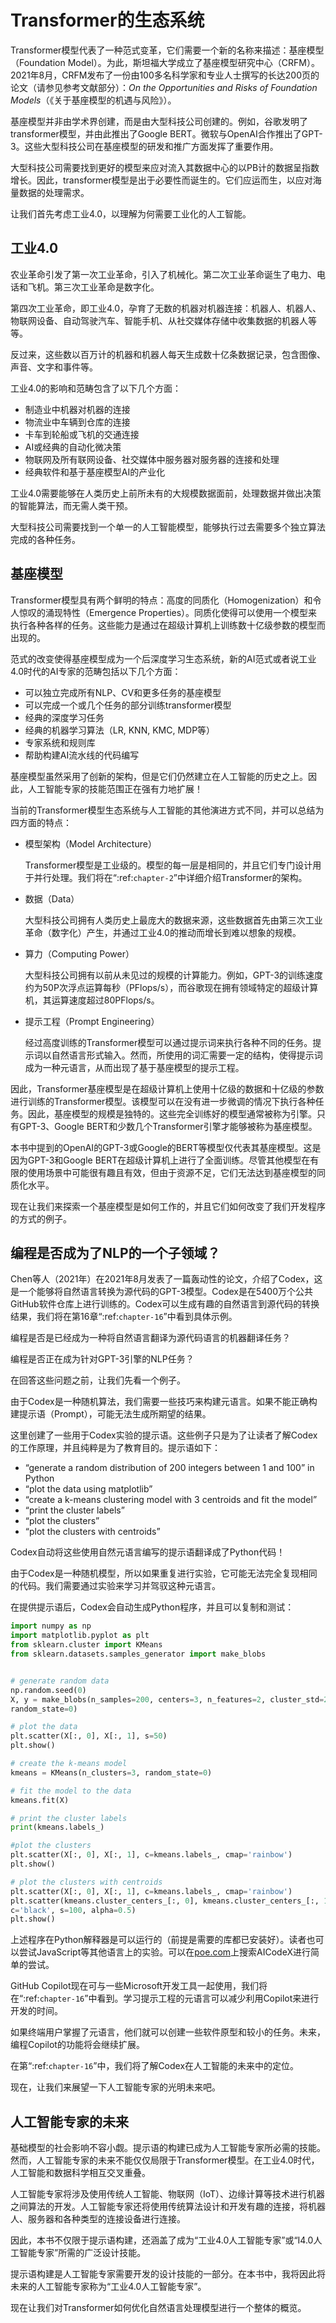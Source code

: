 # Transformer的生态系统

Transformer模型代表了一种范式变革，它们需要一个新的名称来描述：基座模型（Foundation Model）。为此，斯坦福大学成立了基座模型研究中心（CRFM）。2021年8月，CRFM发布了一份由100多名科学家和专业人士撰写的长达200页的论文（请参见参考文献部分）：*On the Opportunities and Risks of Foundation Models*（《关于基座模型的机遇与风险》）。

基座模型并非由学术界创建，而是由大型科技公司创建的。例如，谷歌发明了transformer模型，并由此推出了Google BERT。微软与OpenAI合作推出了GPT-3。这些大型科技公司在基座模型的研发和推广方面发挥了重要作用。

大型科技公司需要找到更好的模型来应对流入其数据中心的以PB计的数据呈指数增长。因此，transformer模型是出于必要性而诞生的。它们应运而生，以应对海量数据的处理需求。

让我们首先考虑工业4.0，以理解为何需要工业化的人工智能。

## 工业4.0

农业革命引发了第一次工业革命，引入了机械化。第二次工业革命诞生了电力、电话和飞机。第三次工业革命是数字化。

第四次工业革命，即工业4.0，孕育了无数的机器对机器连接：机器人、机器人、物联网设备、自动驾驶汽车、智能手机、从社交媒体存储中收集数据的机器人等等。

反过来，这些数以百万计的机器和机器人每天生成数十亿条数据记录，包含图像、声音、文字和事件等。

<!-- 图改文 -->
工业4.0的影响和范畴包含了以下几个方面：
- 制造业中机器对机器的连接
- 物流业中车辆到仓库的连接
- 卡车到轮船或飞机的交通连接
- AI或经典的自动化微决策
- 物联网及所有联网设备、社交媒体中服务器对服务器的连接和处理
- 经典软件和基于基座模型AI的产业化

工业4.0需要能够在人类历史上前所未有的大规模数据面前，处理数据并做出决策的智能算法，而无需人类干预。

大型科技公司需要找到一个单一的人工智能模型，能够执行过去需要多个独立算法完成的各种任务。

## 基座模型

Transformer模型具有两个鲜明的特点：高度的同质化（Homogenization）和令人惊叹的涌现特性（Emergence Properties）。同质化使得可以使用一个模型来执行各种各样的任务。这些能力是通过在超级计算机上训练数十亿级参数的模型而出现的。

<!-- 图改文 -->
范式的改变使得基座模型成为一个后深度学习生态系统，新的AI范式或者说工业4.0时代的AI专家的范畴包括以下几个方面：
- 可以独立完成所有NLP、CV和更多任务的基座模型
- 可以完成一个或几个任务的部分训练transformer模型
- 经典的深度学习任务
- 经典的机器学习算法（LR, KNN, KMC, MDP等）
- 专家系统和规则库
- 帮助构建AI流水线的代码编写

基座模型虽然采用了创新的架构，但是它们仍然建立在人工智能的历史之上。因此，人工智能专家的技能范围正在强有力地扩展！

当前的Transformer模型生态系统与人工智能的其他演进方式不同，并可以总结为四方面的特点：

- 模型架构（Model Architecture）

  Transformer模型是工业级的。模型的每一层是相同的，并且它们专门设计用于并行处理。我们将在“:ref:`chapter-2`”中详细介绍Transformer的架构。

- 数据（Data）

  大型科技公司拥有人类历史上最庞大的数据来源，这些数据首先由第三次工业革命（数字化）产生，并通过工业4.0的推动而增长到难以想象的规模。

- 算力（Computing Power）

  大型科技公司拥有以前从未见过的规模的计算能力。例如，GPT-3的训练速度约为50P次浮点运算每秒（PFlops/s），而谷歌现在拥有领域特定的超级计算机，其运算速度超过80PFlops/s。

- 提示工程（Prompt Engineering）

  经过高度训练的Transformer模型可以通过提示词来执行各种不同的任务。提示词以自然语言形式输入。然而，所使用的词汇需要一定的结构，使得提示词成为一种元语言，从而出现了基于基座模型的提示工程。

因此，Transformer基座模型是在超级计算机上使用十亿级的数据和十亿级的参数进行训练的Transformer模型。该模型可以在没有进一步微调的情况下执行各种任务。因此，基座模型的规模是独特的。这些完全训练好的模型通常被称为引擎。只有GPT-3、Google BERT和少数几个Transformer引擎才能够被称为基座模型。

本书中提到的OpenAI的GPT-3或Google的BERT等模型仅代表其基座模型。这是因为GPT-3和Google BERT在超级计算机上进行了全面训练。尽管其他模型在有限的使用场景中可能很有趣且有效，但由于资源不足，它们无法达到基座模型的同质化水平。

现在让我们来探索一个基座模型是如何工作的，并且它们如何改变了我们开发程序的方式的例子。

## 编程是否成为了NLP的一个子领域？

Chen等人（2021年）在2021年8月发表了一篇轰动性的论文，介绍了Codex，这是一个能够将自然语言转换为源代码的GPT-3模型。Codex是在5400万个公共GitHub软件仓库上进行训练的。Codex可以生成有趣的自然语言到源代码的转换结果，我们将在第16章“:ref:`chapter-16`”中看到具体示例。

编程是否是已经成为一种将自然语言翻译为源代码语言的机器翻译任务？

编程是否正在成为针对GPT-3引擎的NLP任务？

在回答这些问题之前，让我们先看一个例子。

由于Codex是一种随机算法，我们需要一些技巧来构建元语言。如果不能正确构建提示语（Prompt），可能无法生成所期望的结果。

这里创建了一些用于Codex实验的提示语。这些例子只是为了让读者了解Codex的工作原理，并且纯粹是为了教育目的。提示语如下：

- “generate a random distribution of 200 integers between 1 and 100” in Python
- “plot the data using matplotlib”
- “create a k-means clustering model with 3 centroids and fit the model”
- “print the cluster labels”
- “plot the clusters”
- “plot the clusters with centroids”

Codex自动将这些使用自然元语言编写的提示语翻译成了Python代码！

由于Codex是一种随机模型，所以如果重复进行实验，它可能无法完全复现相同的代码。我们需要通过实验来学习并驾驭这种元语言。

在提供提示语后，Codex会自动生成Python程序，并且可以复制和测试：

```python
import numpy as np
import matplotlib.pyplot as plt
from sklearn.cluster import KMeans
from sklearn.datasets.samples_generator import make_blobs


# generate random data
np.random.seed(0)
X, y = make_blobs(n_samples=200, centers=3, n_features=2, cluster_std=2,
random_state=0)

# plot the data
plt.scatter(X[:, 0], X[:, 1], s=50)
plt.show()

# create the k-means model
kmeans = KMeans(n_clusters=3, random_state=0)

# fit the model to the data
kmeans.fit(X)

# print the cluster labels
print(kmeans.labels_)

#plot the clusters
plt.scatter(X[:, 0], X[:, 1], c=kmeans.labels_, cmap='rainbow')
plt.show()

# plot the clusters with centroids
plt.scatter(X[:, 0], X[:, 1], c=kmeans.labels_, cmap='rainbow')
plt.scatter(kmeans.cluster_centers_[:, 0], kmeans.cluster_centers_[:, 1],
c='black', s=100, alpha=0.5)
plt.show()
```

上述程序在Python解释器是可以运行的（前提是需要的库都已安装好）。读者也可以尝试JavaScript等其他语言上的实验。可以在[poe.com](https://poe.com/AICodeX)上搜索AICodeX进行简单的尝试。

GitHub Copilot现在可与一些Microsoft开发工具一起使用，我们将在“:ref:`chapter-16`”中看到。学习提示工程的元语言可以减少利用Copilot来进行开发的时间。

如果终端用户掌握了元语言，他们就可以创建一些软件原型和较小的任务。未来，编程Copilot的功能将会继续扩展。

在第“:ref:`chapter-16`”中，我们将了解Codex在人工智能的未来中的定位。

现在，让我们来展望一下人工智能专家的光明未来吧。

## 人工智能专家的未来

基础模型的社会影响不容小觑。提示语的构建已成为人工智能专家所必需的技能。然而，人工智能专家的未来不能仅仅局限于Transformer模型。在工业4.0时代，人工智能和数据科学相互交叉重叠。

人工智能专家将涉及使用传统人工智能、物联网（IoT）、边缘计算等技术进行机器之间算法的开发。人工智能专家还将使用传统算法设计和开发有趣的连接，将机器人、服务器和各种类型的连接设备进行连接。

因此，本书不仅限于提示语构建，还涵盖了成为“工业4.0人工智能专家”或“I4.0人工智能专家”所需的广泛设计技能。

提示语构建是人工智能专家需要开发的设计技能的一部分。在本书中，我将因此将未来的人工智能专家称为“工业4.0人工智能专家”。

现在让我们对Transformer如何优化自然语言处理模型进行一个整体的概览。
